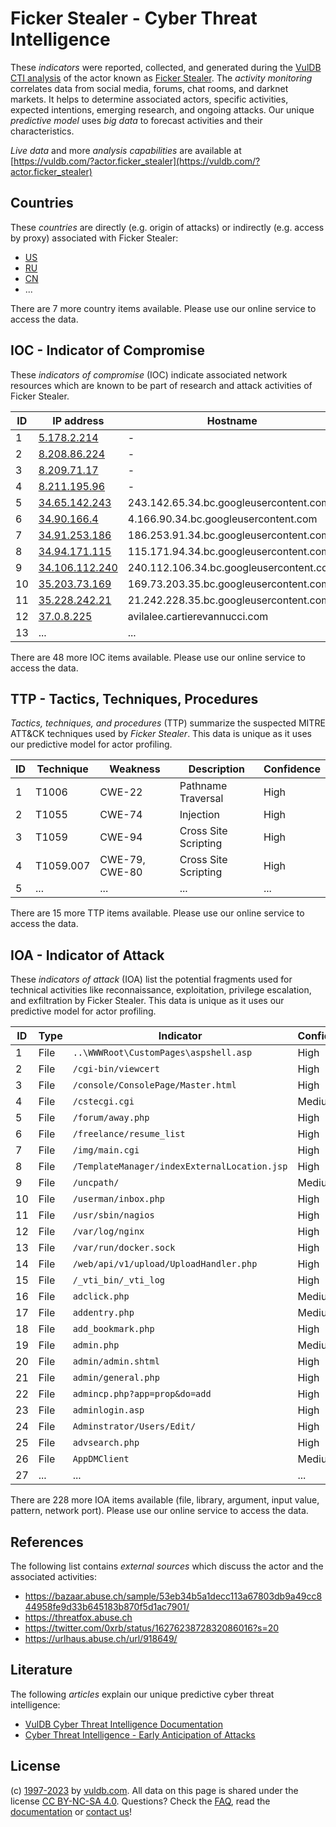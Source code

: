 # Ficker Stealer - Cyber Threat Intelligence

These _indicators_ were reported, collected, and generated during the [VulDB CTI analysis](https://vuldb.com/?kb.cti) of the actor known as [Ficker Stealer](https://vuldb.com/?actor.ficker_stealer). The _activity monitoring_ correlates data from social media, forums, chat rooms, and darknet markets. It helps to determine associated actors, specific activities, expected intentions, emerging research, and ongoing attacks. Our unique _predictive model_ uses _big data_ to forecast activities and their characteristics.

_Live data_ and more _analysis capabilities_ are available at [https://vuldb.com/?actor.ficker_stealer](https://vuldb.com/?actor.ficker_stealer)

## Countries

These _countries_ are directly (e.g. origin of attacks) or indirectly (e.g. access by proxy) associated with Ficker Stealer:

* [US](https://vuldb.com/?country.us)
* [RU](https://vuldb.com/?country.ru)
* [CN](https://vuldb.com/?country.cn)
* ...

There are 7 more country items available. Please use our online service to access the data.

## IOC - Indicator of Compromise

These _indicators of compromise_ (IOC) indicate associated network resources which are known to be part of research and attack activities of Ficker Stealer.

ID | IP address | Hostname | Campaign | Confidence
-- | ---------- | -------- | -------- | ----------
1 | [5.178.2.214](https://vuldb.com/?ip.5.178.2.214) | - | - | High
2 | [8.208.86.224](https://vuldb.com/?ip.8.208.86.224) | - | - | High
3 | [8.209.71.17](https://vuldb.com/?ip.8.209.71.17) | - | - | High
4 | [8.211.195.96](https://vuldb.com/?ip.8.211.195.96) | - | - | High
5 | [34.65.142.243](https://vuldb.com/?ip.34.65.142.243) | 243.142.65.34.bc.googleusercontent.com | - | Medium
6 | [34.90.166.4](https://vuldb.com/?ip.34.90.166.4) | 4.166.90.34.bc.googleusercontent.com | - | Medium
7 | [34.91.253.186](https://vuldb.com/?ip.34.91.253.186) | 186.253.91.34.bc.googleusercontent.com | - | Medium
8 | [34.94.171.115](https://vuldb.com/?ip.34.94.171.115) | 115.171.94.34.bc.googleusercontent.com | - | Medium
9 | [34.106.112.240](https://vuldb.com/?ip.34.106.112.240) | 240.112.106.34.bc.googleusercontent.com | - | Medium
10 | [35.203.73.169](https://vuldb.com/?ip.35.203.73.169) | 169.73.203.35.bc.googleusercontent.com | - | Medium
11 | [35.228.242.21](https://vuldb.com/?ip.35.228.242.21) | 21.242.228.35.bc.googleusercontent.com | - | Medium
12 | [37.0.8.225](https://vuldb.com/?ip.37.0.8.225) | avilalee.cartierevannucci.com | - | High
13 | ... | ... | ... | ...

There are 48 more IOC items available. Please use our online service to access the data.

## TTP - Tactics, Techniques, Procedures

_Tactics, techniques, and procedures_ (TTP) summarize the suspected MITRE ATT&CK techniques used by _Ficker Stealer_. This data is unique as it uses our predictive model for actor profiling.

ID | Technique | Weakness | Description | Confidence
-- | --------- | -------- | ----------- | ----------
1 | T1006 | CWE-22 | Pathname Traversal | High
2 | T1055 | CWE-74 | Injection | High
3 | T1059 | CWE-94 | Cross Site Scripting | High
4 | T1059.007 | CWE-79, CWE-80 | Cross Site Scripting | High
5 | ... | ... | ... | ...

There are 15 more TTP items available. Please use our online service to access the data.

## IOA - Indicator of Attack

These _indicators of attack_ (IOA) list the potential fragments used for technical activities like reconnaissance, exploitation, privilege escalation, and exfiltration by Ficker Stealer. This data is unique as it uses our predictive model for actor profiling.

ID | Type | Indicator | Confidence
-- | ---- | --------- | ----------
1 | File | `..\WWWRoot\CustomPages\aspshell.asp` | High
2 | File | `/cgi-bin/viewcert` | High
3 | File | `/console/ConsolePage/Master.html` | High
4 | File | `/cstecgi.cgi` | Medium
5 | File | `/forum/away.php` | High
6 | File | `/freelance/resume_list` | High
7 | File | `/img/main.cgi` | High
8 | File | `/TemplateManager/indexExternalLocation.jsp` | High
9 | File | `/uncpath/` | Medium
10 | File | `/userman/inbox.php` | High
11 | File | `/usr/sbin/nagios` | High
12 | File | `/var/log/nginx` | High
13 | File | `/var/run/docker.sock` | High
14 | File | `/web/api/v1/upload/UploadHandler.php` | High
15 | File | `/_vti_bin/_vti_log` | High
16 | File | `adclick.php` | Medium
17 | File | `addentry.php` | Medium
18 | File | `add_bookmark.php` | High
19 | File | `admin.php` | Medium
20 | File | `admin/admin.shtml` | High
21 | File | `admin/general.php` | High
22 | File | `admincp.php?app=prop&do=add` | High
23 | File | `adminlogin.asp` | High
24 | File | `Adminstrator/Users/Edit/` | High
25 | File | `advsearch.php` | High
26 | File | `AppDMClient` | Medium
27 | ... | ... | ...

There are 228 more IOA items available (file, library, argument, input value, pattern, network port). Please use our online service to access the data.

## References

The following list contains _external sources_ which discuss the actor and the associated activities:

* https://bazaar.abuse.ch/sample/53eb34b5a1decc113a67803db9a49cc844958fe9d33b645183b870f5d1ac7901/
* https://threatfox.abuse.ch
* https://twitter.com/0xrb/status/1627623872832086016?s=20
* https://urlhaus.abuse.ch/url/918649/

## Literature

The following _articles_ explain our unique predictive cyber threat intelligence:

* [VulDB Cyber Threat Intelligence Documentation](https://vuldb.com/?kb.cti)
* [Cyber Threat Intelligence - Early Anticipation of Attacks](https://www.scip.ch/en/?labs.20201022)

## License

(c) [1997-2023](https://vuldb.com/?kb.changelog) by [vuldb.com](https://vuldb.com/?kb.about). All data on this page is shared under the license [CC BY-NC-SA 4.0](https://creativecommons.org/licenses/by-nc-sa/4.0/). Questions? Check the [FAQ](https://vuldb.com/?kb.faq), read the [documentation](https://vuldb.com/?kb) or [contact us](https://vuldb.com/?contact)!
